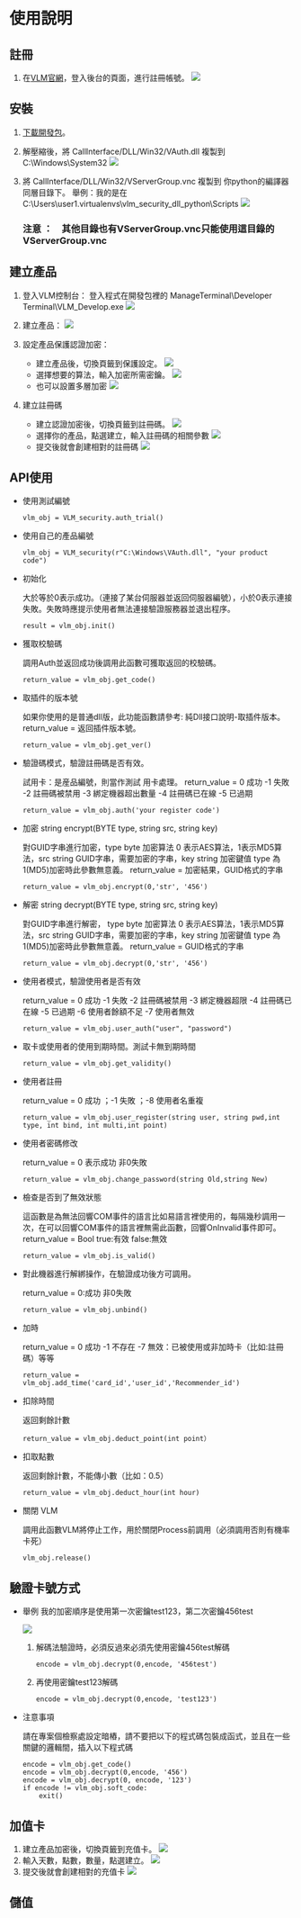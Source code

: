 # 使用說明

## 註冊
1. 在[VLM官網](https://www.vlm-security.com/)，登入後台的頁面，進行註冊帳號。
    ![](https://i.imgur.com/9N7D7j7.png)


## 安裝
1. [下載開發包](https://sdk.vlm-security.com/)。


3. 解壓縮後，將 CallInterface/DLL/Win32/VAuth.dll 複製到 C:\Windows\System32
    ![](https://i.imgur.com/cheIbux.png)

1. 將 CallInterface/DLL/Win32/VServerGroup.vnc 複製到 你python的編譯器同層目錄下。
    舉例：我的是在C:\Users\user1\.virtualenvs\vlm_security_dll_python\Scripts
    ![](https://i.imgur.com/7vVrwoi.png)
    
    ### 注意 ：　其他目錄也有VServerGroup.vnc只能使用這目錄的VServerGroup.vnc
## 建立產品
1. 登入VLM控制台：
    登入程式在開發包裡的 ManageTerminal\Developer Terminal\VLM_Develop.exe
    ![](https://i.imgur.com/zMH1ZZ6.png)
1. 建立產品：
    ![](https://i.imgur.com/9alkhGn.png)
1. 設定產品保護認證加密： 
    * 建立產品後，切換頁籤到保護設定。
    ![](https://i.imgur.com/VGOWLny.png)
    * 選擇想要的算法，輸入加密所需密鑰。
    ![](https://i.imgur.com/pru6SkQ.png)
    * 也可以設置多層加密
    ![](https://i.imgur.com/Y3Y6U5E.png)
    
1. 建立註冊碼
    * 建立認證加密後，切換頁籤到註冊碼。
    ![](https://i.imgur.com/WrlWg5h.png)
    * 選擇你的產品，點選建立，輸入註冊碼的相關參數
    ![](https://i.imgur.com/0l3cdhK.png)
    * 提交後就會創建相對的註冊碼
    ![](https://i.imgur.com/DaV6TZF.png)
    

## API使用

* 使用測試編號
    ```
    vlm_obj = VLM_security.auth_trial()
    ```
* 使用自己的產品編號
    ```
    vlm_obj = VLM_security(r"C:\Windows\VAuth.dll", "your product code")
    ```

* 初始化

    大於等於0表示成功。（連接了某台伺服器並返回伺服器編號），小於0表示連接失敗。失敗時應提示使用者無法連接驗證服務器並退出程序。
    ```    
    result = vlm_obj.init()
    ```
* 獲取校驗碼

    調用Auth並返回成功後調用此函數可獲取返回的校驗碼。
    ```
    return_value = vlm_obj.get_code()
    ```
* 取插件的版本號

    如果你使用的是普通dll版，此功能函數請參考: 純Dll接口說明-取插件版本。
    return_value = 返回插件版本號。
    ```
    return_value = vlm_obj.get_ver()
    ```
* 驗證碼模式，驗證註冊碼是否有效。

    試用卡：是産品編號，則當作測試 用卡處理。
    return_value = 0 成功 -1 失敗 -2 註冊碼被禁用 -3 綁定機器超出數量 -4 註冊碼已在線 -5 已過期
    ```
    return_value = vlm_obj.auth('your register code')
    ```

* 加密 string encrypt(BYTE type, string src, string key)

    對GUID字串進行加密，type byte 加密算法 0 表示AES算法，1表示MD5算法，src string GUID字串，需要加密的字串，key string 加密鍵值 type 為1(MD5)加密時此參數無意義。
    return_value = 加密結果，GUID格式的字串
    ```
    return_value = vlm_obj.encrypt(0,'str', '456')
    ```
    
* 解密 string decrypt(BYTE type, string src, string key)

    對GUID字串進行解密， type byte 加密算法 0 表示AES算法，1表示MD5算法，src string GUID字串，需要加密的字串，key string 加密鍵值 type 為1(MD5)加密時此參數無意義。
    return_value = GUID格式的字串
    ```
    return_value = vlm_obj.decrypt(0,'str', '456')
    ```
    
* 使用者模式，驗證使用者是否有效

    return_value = 0 成功 -1 失敗 -2 註冊碼被禁用 -3 綁定機器超限 -4 註冊碼已在線 -5 已過期 -6 使用者餘額不足 -7 使用者無效
    ```
    return_value = vlm_obj.user_auth("user", "password")
    ```
* 取卡或使用者的使用到期時間。測試卡無到期時間
    ```
    return_value = vlm_obj.get_validity()
    ```
* 使用者註冊

    return_value = 0 成功 ；-1 失敗 ；-8 使用者名重複
    ```
    return_value = vlm_obj.user_register(string user, string pwd,int type, int bind, int multi,int point)
    ```
* 使用者密碼修改

    return_value = 0 表示成功 非0失敗
    ```
    return_value = vlm_obj.change_password(string Old,string New)
    ```
* 檢查是否到了無效狀態

    這函數是為無法回響COM事件的語言比如易語言裡使用的，每隔幾秒調用一次，在可以回響COM事件的語言裡無需此函數，回響OnInvalid事件即可。
    return_value = Bool true:有效 false:無效
    ```
    return_value = vlm_obj.is_valid()
    ```
* 對此機器進行解綁操作，在驗證成功後方可調用。

    return_value = 0:成功 非0失敗
    ```
    return_value = vlm_obj.unbind()
    ```
    
*  加時
    
     return_value = 0 成功 -1 不存在 -7 無效：已被使用或非加時卡（比如:註冊碼）等等
     ```
     return_value = vlm_obj.add_time('card_id','user_id','Recommender_id')
     ```
    
* 扣除時間

    返回剩餘計數
    ```
    return_value = vlm_obj.deduct_point(int point）
    ```
* 扣取點數

    返回剩餘計數，不能傳小數（比如：0.5）
    ```
    return_value = vlm_obj.deduct_hour(int hour)
    ```
* 關閉 VLM

    調用此函數VLM將停止工作，用於關閉Process前調用（必須調用否則有機率卡死）
    ```
    vlm_obj.release()
    ```
    
## 驗證卡號方式
*  舉例
    我的加密順序是使用第一次密鑰test123，第二次密鑰456test

    ![](https://i.imgur.com/nLZ9DZy.png)
    
    1. 解碼法驗證時，必須反過來必須先使用密鑰456test解碼

        ```
        encode = vlm_obj.decrypt(0,encode, '456test')
        ```
        
    2. 再使用密鑰test123解碼

        ```
        encode = vlm_obj.decrypt(0,encode, 'test123')
        ```

*  注意事項

    請在專案個檢察處設定暗樁，請不要把以下的程式碼包裝成函式，並且在一些關鍵的邏輯間，插入以下程式碼

    ```
    encode = vlm_obj.get_code()
    encode = vlm_obj.decrypt(0,encode, '456')
    encode = vlm_obj.decrypt(0, encode, '123')
    if encode != vlm_obj.soft_code:
        exit()
    ```

## 加值卡
1. 建立產品加密後，切換頁籤到充值卡。
![](https://i.imgur.com/7ctHcCW.png)
1. 輸入天數，點數，數量，點選建立。
![](https://i.imgur.com/wDwgRMD.png)
1. 提交後就會創建相對的充值卡
![](https://i.imgur.com/EdY7OPZ.png)

## 儲值
